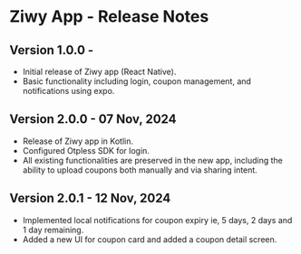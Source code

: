 # Ziwy App - Release Notes

## Version 1.0.0 - 
- Initial release of Ziwy app (React Native).
- Basic functionality including login, coupon management, and notifications using expo.


## Version 2.0.0 - 07 Nov, 2024
- Release of Ziwy app in Kotlin.
- Configured Otpless SDK for login.
- All existing functionalities are preserved in the new app, including the ability to upload coupons both manually and via sharing intent.

## Version 2.0.1 - 12 Nov, 2024
- Implemented local notifications for coupon expiry ie, 5 days, 2 days and 1 day remaining.
- Added a new UI for coupon card and added a coupon detail screen.
